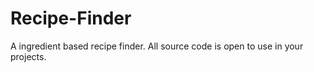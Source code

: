 # Recipe-Finder
 
A ingredient based recipe finder. All source code is open to use in your projects.
